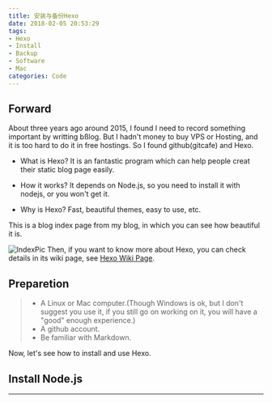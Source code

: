 ```yaml
---
title: 安装与备份Hexo
date: 2018-02-05 20:53:29
tags:
- Hexo
- Install
- Backup
- Software
- Mac
categories: Code
---
```

## Forward
  About three years ago around 2015, I found I need to record something important by writting bßlog. But I hadn't money to buy VPS or Hosting, and it is too hard to do it in free hostings. So I found github(gitcafe) and Hexo.
  - What is Hexo?
  It is an fantastic program which can help people creat their static blog page easily.

  - How it works?
  It depends on Node.js, so you need to install it with nodejs, or you won't get it.

  - Why is Hexo?
  Fast, beautiful themes, easy to use, etc.

  This is a blog index page from my blog, in which you can see how beautiful it is.
  <!--more-->
  ![IndexPic][2]
  Then, if you want to know more about Hexo, you can check details in its wiki page, see [Hexo Wiki Page][1].

## Preparetion
  > - A Linux or Mac computer.(Though Windows is ok, but I don't suggest you use it, if you still go on working on it, you will have a "good" enough experience.)
  > - A github account.
  > - Be familiar with Markdown.

  Now, let's see how to install and use Hexo.

## Install Node.js



  ---
  [1]: http://hexo.io/
  [2]: http://7xju1y.com1.z0.glb.clouddn.com/20180206001737_Me2aHU_FireShot%20Capture%201%20-%20CWind%20-%20https___i.r6up.win_.jpeg

